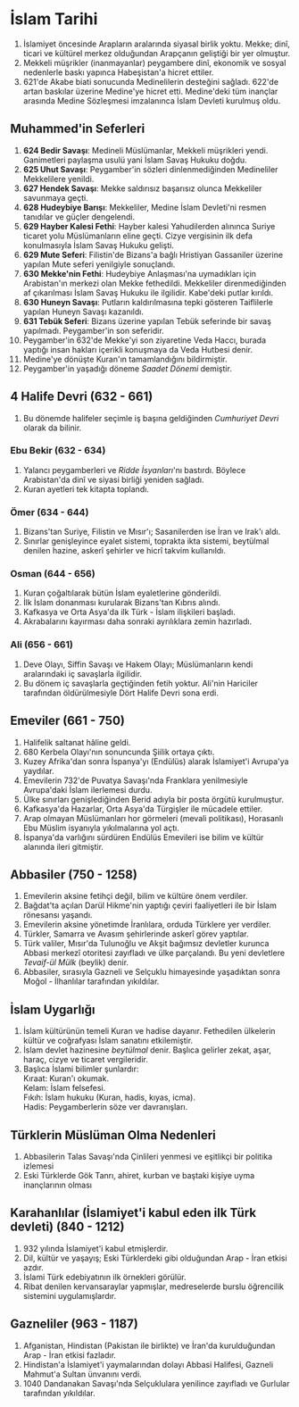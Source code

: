 # İslam Tarihi
1. İslamiyet öncesinde Arapların aralarında siyasal birlik yoktu. Mekke; dinî, ticari ve kültürel merkez olduğundan Arapçanın geliştiği bir yer olmuştur.
2. Mekkeli müşrikler (inanmayanlar) peygambere dinî, ekonomik ve sosyal nedenlerle baskı yapınca Habeşistan'a hicret ettiler.
3. 621'de Akabe biati sonucunda Medinelilerin desteğini sağladı. 622'de artan baskılar üzerine Medine'ye hicret etti. Medine'deki tüm inançlar arasında Medine Sözleşmesi imzalanınca İslam Devleti kurulmuş oldu.

## Muhammed'in Seferleri
1. **624 Bedir Savaşı**: Medineli Müslümanlar, Mekkeli müşrikleri yendi. Ganimetleri paylaşma usulü yani İslam Savaş Hukuku doğdu.
2. **625 Uhut Savaşı**: Peygamber'in sözleri dinlenmediğinden Medineliler Mekkelilere yenildi.
3. **627 Hendek Savaşı**: Mekke saldırısız başarısız olunca Mekkeliler savunmaya geçti.
4. **628 Hudeybiye Barışı**: Mekkeliler, Medine İslam Devleti'ni resmen tanıdılar ve güçler dengelendi.
5. **629 Hayber Kalesi Fethi**: Hayber kalesi Yahudilerden alınınca Suriye ticaret yolu Müslümanların eline geçti. Cizye vergisinin ilk defa konulmasıyla İslam Savaş Hukuku gelişti.
6. **629 Mute Seferi**: Filistin'de Bizans'a bağlı Hristiyan Gassaniler üzerine yapılan Mute seferi yenilgiyle sonuçlandı.
7. **630 Mekke'nin Fethi**: Hudeybiye Anlaşması'na uymadıkları için Arabistan'ın merkezi olan Mekke fethedildi. Mekkeliler direnmediğinden af çıkarılması İslam Savaş Hukuku ile ilgilidir. Kabe'deki putlar kırıldı.
8. **630 Huneyn Savaşı**: Putların kaldırılmasına tepki gösteren Taiflilerle yapılan Huneyn Savaşı kazanıldı.
9. **631 Tebük Seferi**: Bizans üzerine yapılan Tebük seferinde bir savaş yapılmadı. Peygamber'in son seferidir.
10. Peygamber'in 632'de Mekke'yi son ziyaretine Veda Haccı, burada yaptığı insan hakları içerikli konuşmaya da Veda Hutbesi denir.
11. Medine'ye dönüşte Kuran'ın tamamlandığını bildirmiştir.
12. Peygamber'in yaşadığı döneme *Saadet Dönemi* demiştir.

## 4 Halife Devri (632 - 661)
1. Bu dönemde halifeler seçimle iş başına geldiğinden *Cumhuriyet Devri* olarak da bilinir.

### Ebu Bekir (632 - 634)
1. Yalancı peygamberleri ve *Ridde İsyanları*'nı bastırdı. Böylece Arabistan'da dinî ve siyasi birliği yeniden sağladı.
2. Kuran ayetleri tek kitapta toplandı.

### Ömer (634 - 644)
1. Bizans'tan Suriye, Filistin ve Mısır'ı; Sasanilerden ise İran ve Irak'ı aldı.
2. Sınırlar genişleyince eyalet sistemi, toprakta ikta sistemi, beytülmal denilen hazine, askerî şehirler ve hicrî takvim kullanıldı.

### Osman (644 - 656)
1. Kuran çoğaltılarak bütün İslam eyaletlerine gönderildi.
2. İlk İslam donanması kurularak Bizans'tan Kıbrıs alındı.
3. Kafkasya ve Orta Asya'da ilk Türk - İslam ilişkileri başladı.
4. Akrabalarını kayırması daha sonraki ayrılıklara zemin hazırladı.

### Ali (656 - 661)
1. Deve Olayı, Siffin Savaşı ve Hakem Olayı; Müslümanların kendi aralarındaki iç savaşlarla ilgilidir. 
2. Bu dönem iç savaşlarla geçtiğinden fetih yoktur. Ali'nin Hariciler tarafından öldürülmesiyle Dört Halife Devri sona erdi.

## Emeviler (661 - 750)
1. Halifelik saltanat hâline geldi.
2. 680 Kerbela Olayı'nın sonuncunda Şiilik ortaya çıktı.
3. Kuzey Afrika'dan sonra İspanya'yı (Endülüs) alarak İslamiyet'i Avrupa'ya yaydılar.
4. Emevilerin 732'de Puvatya Savaşı'nda Franklara yenilmesiyle Avrupa'daki İslam ilerlemesi durdu.
5. Ülke sınırları genişlediğinden Berid adıyla bir posta örgütü kurulmuştur.
6. Kafkasya'da Hazarlar, Orta Asya'da Türgişler ile mücadele ettiler.
7. Arap olmayan Müslümanları hor görmeleri (mevali politikası), Horasanlı Ebu Müslim isyanıyla yıkılmalarına yol açtı.
8. İspanya'da varlığını sürdüren Endülüs Emevileri ise bilim ve kültür alanında ileri gitmiştir.

## Abbasiler (750 - 1258)
1. Emevilerin aksine fetihçi değil, bilim ve kültüre önem verdiler.
2. Bağdat'ta açılan Darül Hikme'nin yaptığı çeviri faaliyetleri ile bir İslam rönesansı yaşandı.
3. Emevilerin aksine yönetimde İranlılara, orduda Türklere yer verdiler.
4. Türkler, Samarra ve Avasım şehirlerinde askerî görev yaptılar.
5. Türk valiler, Mısır'da Tulunoğlu ve Akşit bağımsız devletler kurunca Abbasi merkezî otoritesi zayıfladı ve ülke parçalandı. Bu yeni devletlere *Tevaif-ül Mülk* (beylik) denir.
6. Abbasiler, sırasıyla Gazneli ve Selçuklu himayesinde yaşadıktan sonra Moğol - İlhanlılar tarafından yıkıldılar.

## İslam Uygarlığı
1. İslam kültürünün temeli Kuran ve hadise dayanır. Fethedilen ülkelerin kültür ve coğrafyası İslam sanatını etkilemiştir.
2. İslam devlet hazinesine *beytülmal* denir. Başlıca gelirler zekat, aşar, haraç, cizye ve ticaret vergileridir.
3. Başlıca İslami bilimler şunlardır:\
Kıraat: Kuran'ı okumak.\
Kelam: İslam felsefesi.\
Fıkıh: İslam hukuku (Kuran, hadis, kıyas, icma).\
Hadis: Peygamberlerin söze ver davranışları.

## Türklerin Müslüman Olma Nedenleri
1. Abbasilerin Talas Savaşı'nda Çinlileri yenmesi ve eşitlikçi bir politika izlemesi
2. Eski Türklerde Gök Tanrı, ahiret, kurban ve baştaki kişiye uyma inançlarının olması

## Karahanlılar (İslamiyet'i kabul eden ilk Türk devleti) (840 - 1212)
1. 932 yılında İslamiyet'i kabul etmişlerdir.
2. Dil, kültür ve yaşayış; Eski Türklerdeki gibi olduğundan Arap - İran etkisi azdır.
3. İslami Türk edebiyatının ilk örnekleri görülür.
4. Ribat denilen kervansaraylar yapmışlar, medreselerde burslu öğrencilik sistemini uygulamışlardır.

## Gazneliler (963 - 1187)
1. Afganistan, Hindistan \(Pakistan ile birlikte\) ve İran'da kurulduğundan Arap - İran etkisi fazladır.
2. Hindistan'a İslamiyet'i yaymalarından dolayı Abbasi Halifesi, Gazneli Mahmut'a Sultan ünvanını verdi.
3. 1040 Dandanakan Savaşı'nda Selçuklulara yenilince zayıfladı ve Gurlular tarafından yıkıldılar.
